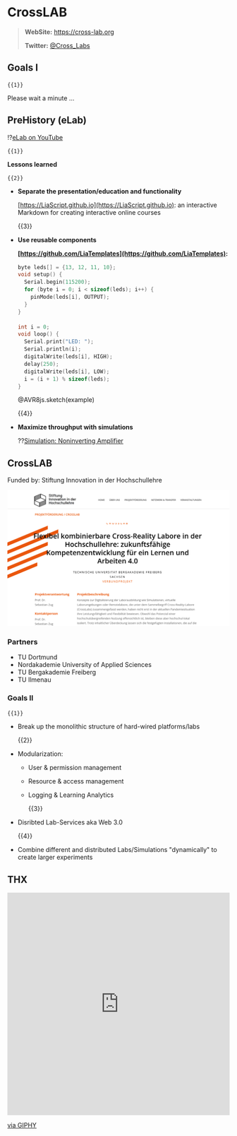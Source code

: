 <!--
author:   André Dietrich

email:    andre.dietrich@informatik.tu-freiberg.de

version:  0.0.1

language: en

narrator: US English Female

comment:  Try to write a short comment about
          your course, multiline is also okay.

import:   https://raw.githubusercontent.com/liaTemplates/AVR8js/main/README.md

icon:     pic/logo.png

-->

# CrossLAB

> __WebSite:__ https://cross-lab.org
>
> __Twitter:__ [\@Cross_Labs](https://twitter.com/Cross_Labs)


## Goals I

    {{1}}
Please wait a minute ...

## PreHistory (eLab)

!?[eLab on YouTube](https://www.youtube.com/watch?v=bICfKRyKTwE)


    {{1}}
**Lessons learned**


    {{2}}
* __Separate the presentation/education and functionality__

  [https://LiaScript.github.io](https://LiaScript.github.io):
  an interactive Markdown for creating interactive online courses

    {{3}}
* __Use reusable components__

  __[https://github.com/LiaTemplates](https://github.com/LiaTemplates):__

  <div id="example">
  <wokwi-led color="red"   pin="13" label="13"></wokwi-led>
  <wokwi-led color="green" pin="12" label="12"></wokwi-led>
  <wokwi-led color="blue"  pin="11" label="11"></wokwi-led>
  <wokwi-led color="blue"  pin="10" label="10"></wokwi-led>
  <span id="simulation-time"></span>
  </div>

  ``` cpp
  byte leds[] = {13, 12, 11, 10};
  void setup() {
    Serial.begin(115200);
    for (byte i = 0; i < sizeof(leds); i++) {
      pinMode(leds[i], OUTPUT);
    }
  }

  int i = 0;
  void loop() {
    Serial.print("LED: ");
    Serial.println(i);
    digitalWrite(leds[i], HIGH);
    delay(250);
    digitalWrite(leds[i], LOW);
    i = (i + 1) % sizeof(leds);
  }
  ```
  @AVR8js.sketch(example)

    {{4}}
* __Maximize throughput with simulations__

  ??[Simulation: Noninverting Amplifier](https://www.falstad.com/circuit/circuitjs.html?startCircuit=amp-noninvert.txt)

## CrossLAB

Funded by: Stiftung Innovation in der Hochschullehre

![CrossLAB](pic/funding.png "_Source: [https://stiftung-hochschullehre.de/projekt/crosslab/](https://stiftung-hochschullehre.de/projekt/crosslab/)_")

### Partners

* TU Dortmund
* Nordakademie University of Applied Sciences
* TU Bergakademie Freiberg
* TU Ilmenau

### Goals II


    {{1}}
* Break up the monolithic structure of hard-wired platforms/labs

    {{2}}
* Modularization:

  - User & permission management
  - Resource & access management
  - Logging & Learning Analytics

    {{3}}
* Disribted Lab-Services aka Web 3.0

    {{4}}
* Combine different and distributed Labs/Simulations "dynamically"
  to create larger experiments

## THX

<div style="width:100%;height:0;padding-bottom:100%;position:relative;"><iframe src="https://giphy.com/embed/8ujkvy3gJ0fGHHb5gx" width="100%" height="100%" style="position:absolute" frameBorder="0" class="giphy-embed" allowFullScreen></iframe></div><p><a href="https://giphy.com/gifs/O2UK-robot-o2-bubl-8ujkvy3gJ0fGHHb5gx">via GIPHY</a></p>
